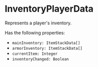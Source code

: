 # InventoryPlayerData
Represents a player's inventory.

Has the following properties:
- `mainInventory: ItemStackData[]`
- `armorInventory: ItemStackData[]`
- `currentItem: Integer`
- `inventoryChanged: Boolean`